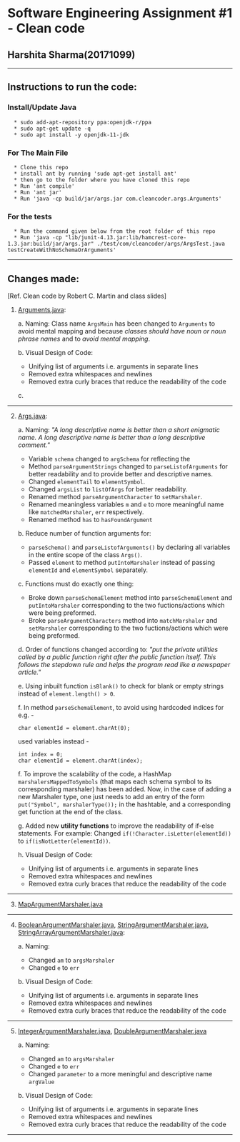 # Software Engineering Assignment #1 - Clean code
## Harshita Sharma(20171099)
-------------------------------
## Instructions to run the code:

### Install/Update Java
      * sudo add-apt-repository ppa:openjdk-r/ppa
      * sudo apt-get update -q 
      * sudo apt install -y openjdk-11-jdk 

### For The Main File
      * Clone this repo 
      * install ant by running 'sudo apt-get install ant'
      * then go to the folder where you have cloned this repo
      * Run 'ant compile'
      * Run 'ant jar'
      * Run 'java -cp build/jar/args.jar com.cleancoder.args.Arguments'

### For the tests
      * Run the command given below from the root folder of this repo
      * Run 'java -cp "lib/junit-4.13.jar:lib/hamcrest-core-1.3.jar:build/jar/args.jar" ./test/com/cleancoder/args/ArgsTest.java testCreateWithNoSchemaOrArguments'
---------------------------------
## Changes made:
[Ref. Clean code by Robert C. Martin and class slides]

1. [Arguments.java](./src/com/cleancoder/args/Arguments.java):

      a. Naming: Class name `ArgsMain` has been changed to `Arguments` to avoid mental mapping and because *classes should have noun or noun phrase names* and to *avoid mental mapping*.
      
      b. Visual Design of Code: 
      - Unifying list of arguments i.e. arguments in separate lines
      - Removed extra whitespaces and newlines
      - Removed extra curly braces that reduce the readability of the code

      c. 
---------------------------------

2. [Args.java](./src/com/cleancoder/args/Arguments.java):  

      a. Naming: *"A long descriptive name is better than a short enigmatic name. A long descriptive name is better than a long descriptive comment."*  
      - Variable `schema` changed to `argSchema` for reflecting the 
      - Method `parseArgumentStrings` changed to `parseListofArguments` for better readability and to provide better and descriptive names.
      - Changed `elementTail` to `elementSymbol`.
      - Changed `argsList` to `listOfArgs` for better readability.
      - Renamed method `parseArgumentCharacter` to `setMarshaler`.
      - Renamed meaningless variables `m` and `e` to more meaningful name like `matchedMarshaler`, `err` respectively.
      - Renamed method `has` to `hasFoundArgument`
      
      b. Reduce number of function arguments for:
      - `parseSchema()` and `parseListofArguments()` by declaring all variables in the entire scope of the class `Args()`.
      - Passed `element` to method `putIntoMarshaler` instead of passing `elementId` and `elementSymbol` separately.
      
      c. Functions must do exactly one thing:  
      - Broke down `parseSchemaElement` method into `parseSchemaElement` and `putIntoMarshaler` corresponding to the two fuctions/actions which were being preformed.
      - Broke `parseArgumentCharacters` method into `matchMarshaler` and `setMarshaler` corresponding to the two fuctions/actions which were being preformed.

      d. Order of functions changed according to: *"put the private utilities called by a public function right after the public function itself. This follows the stepdown rule and helps the program read like a newspaper article."*

      e. Using inbuilt function `isBlank()` to check for blank or empty strings instead of `element.length() > 0`.

      f. In method `parseSchemaElement`, to avoid using hardcoded indices for e.g. - 
      ```
      char elementId = element.charAt(0);
      ```
      used variables instead -
      ```
      int index = 0;
      char elementId = element.charAt(index);
      ```
      f. To improve the scalability of the code, a HashMap `marshalersMappedToSymbols` (that maps each schema symbol to its corresponding marshaler) has been added. Now, in the case of adding a new Marshaler type, one just needs to add an entry of the form `put("Symbol", marshalerType());` in the hashtable, and a corresponding get function at the end of the class.

      g. Added new **utility functions** to improve the readability of if-else statements. For example: 
      Changed `if(!Character.isLetter(elementId))` to  `if(isNotLetter(elementId))`.

      h. Visual Design of Code: 
      - Unifying list of arguments i.e. arguments in separate lines
      - Removed extra whitespaces and newlines
      - Removed extra curly braces that reduce the readability of the code

---------------------------------
3. [MapArgumentMarshaler.java](./src/com/cleancoder/args/MapArgumentMarshaler.java)






---------------------------------
4. [BooleanArgumentMarshaler.java](./src/com/cleancoder/args/BooleanArgumentMarshaler.java), [StringArgumentMarshaler.java](./src/com/cleancoder/args/StringArgumentMarshaler.java), [StringArrayArgumentMarshaler.java](./src/com/cleancoder/args/StringArrayArgumentMarshaler.java):  

      a. Naming: 
      - Changed `am` to `argsMarshaler`
      - Changed `e` to `err`

      b. Visual Design of Code: 
      - Unifying list of arguments i.e. arguments in separate lines
      - Removed extra whitespaces and newlines
      - Removed extra curly braces that reduce the readability of the code

---------------------------------
5. [IntegerArgumentMarshaler.java](./src/com/cleancoder/args/IntegerArgumentMarshaler.java), [DoubleArgumentMarshaler.java](./src/com/cleancoder/args/DoubleArgumentMarshaler.java)

      a. Naming:
      - Changed `am` to `argsMarshaler`
      - Changed `e` to `err`
      - Changed `parameter` to a more meningful and descriptive name `argValue` 

      b. Visual Design of Code: 
      - Unifying list of arguments i.e. arguments in separate lines
      - Removed extra whitespaces and newlines
      - Removed extra curly braces that reduce the readability of the code

---------------------------------
    
